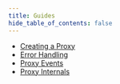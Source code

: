 ```yaml
---
title: Guides
hide_table_of_contents: false
---
```


- [Creating a Proxy](guides/creating-new-proxy.md)
- [Error Handling](guides/error-handling.md)
- [Proxy Events](guides/proxy-events.md)
- [Proxy Internals](guides/proxy-object-internals.md)
